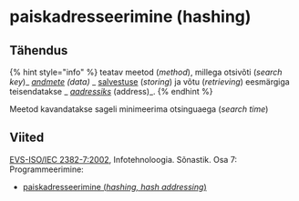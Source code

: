 # paiskadresseerimine (hashing)

## Tähendus

{% hint style="info" %}
teatav meetod (_method_), millega otsivõti (_search key_)_ _[andmete](andmed-data.md) (_data_)_ _ [salvestuse](salvestama-to-store.md) (_storing_) ja võtu (_retrieving_) eesmärgiga teisendatakse _ _[aadressiks](aadress-address.md)_ (address)_.
{% endhint %}

Meetod kavandatakse sageli minimeerima otsinguaega (_search time_)

## Viited

[EVS-ISO/IEC 2382-7:2002](https://www.evs.ee/et/evs-iso-iec-2382-7-2002), Infotehnoloogia. Sõnastik. Osa 7: Programmeerimine:

* [paiskadresseerimine (_hashing, hash addressing_)](http://www.eki.ee/dict/its/index.cgi?Q=D0B9873E-6C03-1014-88DC-FC5F0DBED45A\&F=GUID\&C01=1\&C02=0\&C10=1)

